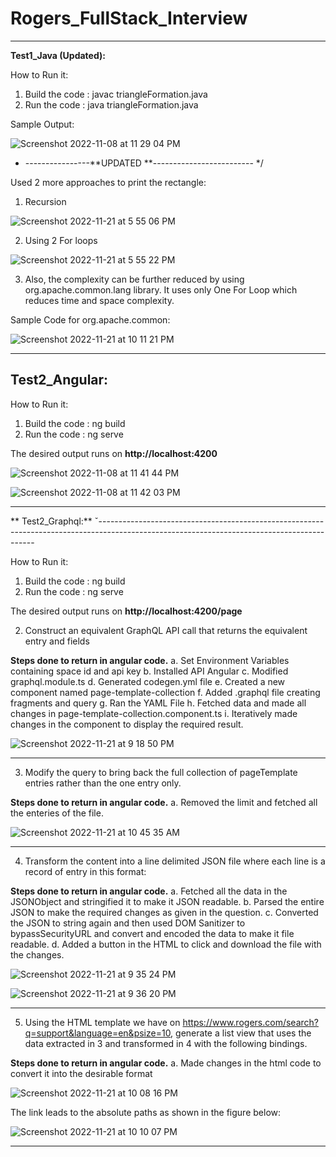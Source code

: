 # Rogers_FullStack_Interview
--------------------------------------------------------------------------------

**Test1_Java (Updated):**

How to Run it:
1. Build the code : javac triangleFormation.java
2. Run the code : java triangleFormation.java

Sample Output:

![Screenshot 2022-11-08 at 11 29 04 PM](https://user-images.githubusercontent.com/37467301/200739963-f79985f1-44db-42d4-a4f7-20d29f74337c.png)

* ----------------**UPDATED **------------------------- */

Used 2 more approaches to print the rectangle:
1. Recursion

![Screenshot 2022-11-21 at 5 55 06 PM](https://user-images.githubusercontent.com/37467301/203189453-e64156c2-871f-4264-8499-3d826efee600.png)

2. Using 2 For loops


![Screenshot 2022-11-21 at 5 55 22 PM](https://user-images.githubusercontent.com/37467301/203189467-f5555bbb-7123-417f-a2e8-75c6330b8c98.png)


3. Also, the complexity can be further reduced by using org.apache.common.lang library. It uses only One For Loop which reduces time and space complexity. 

Sample Code for org.apache.common:


![Screenshot 2022-11-21 at 10 11 21 PM](https://user-images.githubusercontent.com/37467301/203212043-dbbbabf2-4cde-4264-92cf-45d43d063660.png)

---------------------------------------------------------------------------------------------------------------------------------------------

**Test2_Angular:**
---------------------------------------------------------------------------------------------------------------------------------------------

How to Run it:
1. Build the code : ng build
2. Run the code : ng serve

The desired output runs on 
**http://localhost:4200**

![Screenshot 2022-11-08 at 11 41 44 PM](https://user-images.githubusercontent.com/37467301/200740409-4d20bb0c-647a-43b2-b8b1-cbad00285747.png)



![Screenshot 2022-11-08 at 11 42 03 PM](https://user-images.githubusercontent.com/37467301/200740385-09e52442-6a44-4757-975e-242db0e3a06a.png)

---------------------------------------------------------------------------------------------------------------------------------------------
**
Test2_Graphql:**
ˇ--------------------------------------------------------------------------------------------------------------------------------------------


How to Run it:
1. Build the code : ng build
2. Run the code : ng serve

The desired output runs on 
**http://localhost:4200/page**

2. Construct an equivalent GraphQL API call that returns the equivalent entry and fields


**Steps done to return in angular code.**
a. Set Environment Variables containing space id and api key
b. Installed API Angular
c. Modified graphql.module.ts
d. Generated codegen.yml file 
e. Created a new component named page-template-collection
f. Added .graphql file creating fragments and query
g. Ran the YAML File
h. Fetched data and made all changes in page-template-collection.component.ts
i. Iteratively made changes in the component to display the required result.


![Screenshot 2022-11-21 at 9 18 50 PM](https://user-images.githubusercontent.com/37467301/203201226-0ab0dcf3-d5f2-4a71-93b3-9abfd00fb44e.png)

---------------------------------------------------------------------------------------------------------------------------------------------



3. Modify the query to bring back the full collection of pageTemplate entries rather than the one entry only.

**Steps done to return in angular code.**
a. Removed the limit and fetched all the enteries of the file.

![Screenshot 2022-11-21 at 10 45 35 AM](https://user-images.githubusercontent.com/37467301/203201335-7ca60efc-a110-4b59-9ee1-54a491039448.png)



---------------------------------------------------------------------------------------------------------------------------------------------


4. Transform the content into a line delimited JSON file where each line is a record of entry in this format:

**Steps done to return in angular code.**
a. Fetched all the data in the JSONObject and stringified it to make it JSON readable. 
b. Parsed the entire JSON to make the required changes as given in the question.
c. Converted the JSON to string again and then used DOM Sanitizer to bypassSecurityURL and convert and encoded the data to make it file readable.
d. Added a button in the HTML to click and download the file with the changes.


![Screenshot 2022-11-21 at 9 35 24 PM](https://user-images.githubusercontent.com/37467301/203207229-49df12ca-842a-4ee5-94e2-2c9f0420b8c8.png)


![Screenshot 2022-11-21 at 9 36 20 PM](https://user-images.githubusercontent.com/37467301/203207244-1aefc0a4-c079-410b-a702-6d25d80b9f05.png)

---------------------------------------------------------------------------------------------------------------------------------------------


5. Using the HTML template we have on https://www.rogers.com/search?q=support&language=en&psize=10, generate a list view that uses the data extracted in 3 and transformed in 4 with the following bindings. 

**Steps done to return in angular code.**
a. Made changes in the html code to convert it into the desirable format


![Screenshot 2022-11-21 at 10 08 16 PM](https://user-images.githubusercontent.com/37467301/203211715-50204bab-40b8-414b-a55f-eb2dd3cace29.png)

The link leads to the absolute paths as shown in the figure below:

![Screenshot 2022-11-21 at 10 10 07 PM](https://user-images.githubusercontent.com/37467301/203211910-da7315a4-30c1-486f-b304-e5aa0d9e159e.png)

---------------------------------------------------------------------------------------------------------------------------------------------
